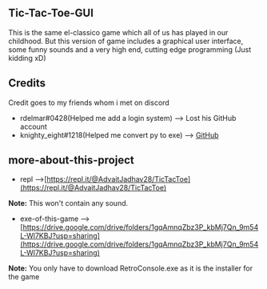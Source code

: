 ## Tic-Tac-Toe-GUI
This is the same el-classico game which all of us has played in our childhood. But this version of game includes a graphical user interface, some funny sounds and a very high end, cutting edge programming (Just kidding xD)

## Credits
Credit goes to my friends whom i met on discord
 - rdelmar#0428(Helped me add a login system) --> Lost his GitHub account
 - knighty_eight#1218(Helped me convert py to exe) --> [GitHub](https://github.com/knightyeight)

## more-about-this-project

 - repl -->[https://repl.it/@AdvaitJadhav28/TicTacToe](https://repl.it/@AdvaitJadhav28/TicTacToe)
 
 **Note:** This won't contain any sound.
 - exe-of-this-game -->[https://drive.google.com/drive/folders/1gqAmnqZbz3P_kbMj7Qn_9m54L-Wl7KBJ?usp=sharing](https://drive.google.com/drive/folders/1gqAmnqZbz3P_kbMj7Qn_9m54L-Wl7KBJ?usp=sharing)

**Note:** You only have to download RetroConsole.exe as it is the installer for the game